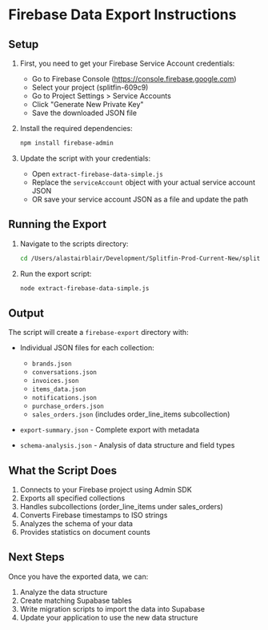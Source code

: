 # Firebase Data Export Instructions

## Setup

1. First, you need to get your Firebase Service Account credentials:
   - Go to Firebase Console (https://console.firebase.google.com)
   - Select your project (splitfin-609c9)
   - Go to Project Settings > Service Accounts
   - Click "Generate New Private Key"
   - Save the downloaded JSON file

2. Install the required dependencies:
   ```bash
   npm install firebase-admin
   ```

3. Update the script with your credentials:
   - Open `extract-firebase-data-simple.js`
   - Replace the `serviceAccount` object with your actual service account JSON
   - OR save your service account JSON as a file and update the path

## Running the Export

1. Navigate to the scripts directory:
   ```bash
   cd /Users/alastairblair/Development/Splitfin-Prod-Current-New/splitfin-app/scripts
   ```

2. Run the export script:
   ```bash
   node extract-firebase-data-simple.js
   ```

## Output

The script will create a `firebase-export` directory with:

- Individual JSON files for each collection:
  - `brands.json`
  - `conversations.json`
  - `invoices.json`
  - `items_data.json`
  - `notifications.json`
  - `purchase_orders.json`
  - `sales_orders.json` (includes order_line_items subcollection)

- `export-summary.json` - Complete export with metadata
- `schema-analysis.json` - Analysis of data structure and field types

## What the Script Does

1. Connects to your Firebase project using Admin SDK
2. Exports all specified collections
3. Handles subcollections (order_line_items under sales_orders)
4. Converts Firebase timestamps to ISO strings
5. Analyzes the schema of your data
6. Provides statistics on document counts

## Next Steps

Once you have the exported data, we can:
1. Analyze the data structure
2. Create matching Supabase tables
3. Write migration scripts to import the data into Supabase
4. Update your application to use the new data structure